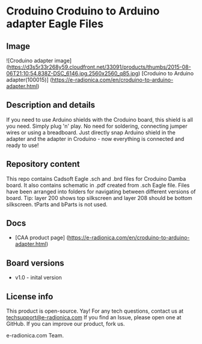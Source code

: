 # Croduino Croduino to Arduino adapter Eagle Files
## Image
![Croduino adapter image]
(https://d3s5r33r268y59.cloudfront.net/33091/products/thumbs/2015-08-06T21:10:54.838Z-DSC_6146.jpg.2560x2560_q85.jpg)
[Croduino to Arduino adapter(100015)] (https://e-radionica.com/en/croduino-to-arduino-adapter.html)

## Description and details
If you need to use Arduino shields with the Croduino board, this shield is all you need. Simply plug 'n' play. No need for soldering, connecting jumper wires or using a breadboard. Just directly snap Arduino shield in the adapter and the adapter in Croduino - now everything is connected and ready to use!

## Repository content
This repo contains Cadsoft Eagle .sch and .brd files for Croduino Damba board. It also contains schematic in .pdf created from .sch Eagle file. 
Files have been arranged into folders for navigating between different versions of board. 
Tip: layer 200 shows top silkscreen and layer 208 should be bottom silkscreen. tParts and bParts is not used.

## Docs
- [CAA product page] (https://e-radionica.com/en/croduino-to-arduino-adapter.html)

## Board versions
- v1.0 - inital version

## License info
This product is open-source. Yay!
For any tech questions, contact us at techsupport@e-radionica.com
If you find an Issue, please open one at GitHub. If you can improve our product, fork us.

e-radionica.com Team.